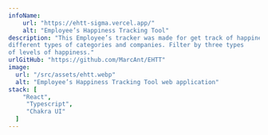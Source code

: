 ```yaml
---
infoName: 
    url: "https://ehtt-sigma.vercel.app/"
    alt: "Employee’s Happiness Tracking Tool"
description: "This Employee’s tracker was made for get track of happiness, simulating
different types of categories and companies. Filter by three types 
of levels of happiness."
urlGitHub: "https://github.com/MarcAnt/EHTT"
image:
  url: "/src/assets/ehtt.webp"
  alt: "Employee’s Happiness Tracking Tool web application"
stack: [
    "React",
     "Typescript",
     "Chakra UI"
  ]
---
```

